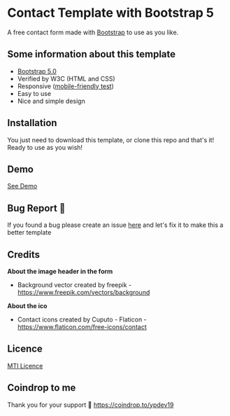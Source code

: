# Contact Template with Bootstrap 5
A free contact form made with [Bootstrap](https://getbootstrap.com/) to use as you like.

Some information about this template
--------------------------------
- [Bootstrap 5.0](https://getbootstrap.com/docs/5.0/getting-started/introduction/)
- Verified by W3C (HTML and CSS)
- Responsive ([mobile-friendly test](https://search.google.com/test/mobile-friendly/result?id=usk35Aefn4jE4B_EC9HAKQ))
- Easy to use
- Nice and simple design

Installation
--------------------------------
You just need to download this template, or clone this repo and that's it! Ready to use as you wish!

Demo
--------------------------------
[See Demo](https://ypetrilli.github.io/contact-template-with-bootstrap-5/)

Bug Report :bug:
--------------------------------
If you found a bug please create an issue [here](https://github.com/ypetrilli/contact-template-with-bootstrap-5/issues) and let's fix it to make this a better template

Credits
--------------------------------
**About the image header in the form**
 - Background vector created by freepik - https://www.freepik.com/vectors/background

**About the ico**
 - Contact icons created by Cuputo - Flaticon - https://www.flaticon.com/free-icons/contact

Licence
--------------------------------
[MTI Licence](http://opensource.org/licenses/MIT)

Coindrop to me
--------------------------------
Thank you for your support :slightly_smiling_face:
https://coindrop.to/ypdev19


